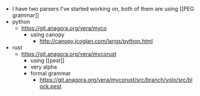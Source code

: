 - I have two parsers I've started working on, both of them are using [[PEG grammar]]
- python
	- https://git.anagora.org/vera/myco
		- using canopy
			- http://canopy.jcoglan.com/langs/python.html
- rust
	- https://git.anagora.org/vera/mycorust
		- using [[pest]]
		- very alpha
		- formal grammar
			- https://git.anagora.org/vera/mycorust/src/branch/yolo/src/block.pest